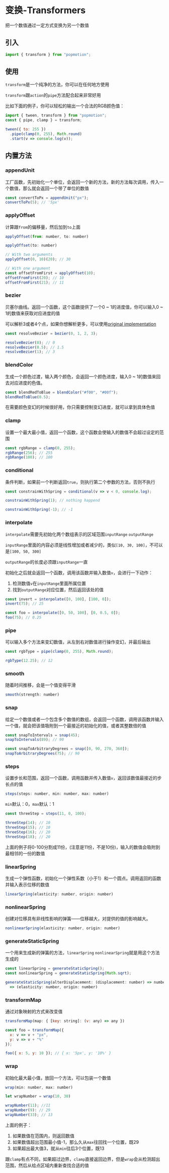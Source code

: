 # 变换-Transformers

把一个数值通过一定方式变换为另一个数值

## 引入

```js
import { transform } from "popmotion";
```

## 使用

`transform`是一个纯净的方法，你可以在任何地方使用

`transform`跟`action`的`pipe`方法配合起来非常好用

比如下面的例子，你可以轻松的输出一个合法的RGB颜色值：

```js
import { tween, transform } from "popmotion";
const { pipe, clamp } = transform;

tween({ to: 255 })
  .pipe(clamp(0, 255), Math.round)
  .start(v => console.log(v));
```

## 内置方法

### appendUnit

工厂函数，先初始化一个单位，会返回一个新的方法，新的方法每次调用，传入一个数值，那么就会返回一个带了单位的数值

```js
const convertToPx = appendUnit("px");
convertToPx(5); // '5px'
```

### applyOffset

计算跟`from`的偏移量，然后加到`to`上面

```js
applyOffset(from: number, to: number)

applyOffset(to: number)
```

```js
// With two arguments
applyOffset(0, 10)(20); // 30

// With one argument
const offsetFromFirst = applyOffset(10);
offsetFromFirst(20); // 10
offsetFromFirst(21); // 11
```

### bezier

贝塞尔曲线。返回一个函数，这个函数提供了一个0 ~ 1的进度值，你可以输入0 ~ 1的数值来获取对应进度的值

可以解析3或者4个点，如果你想解析更多，可以使用[original implementation](https://github.com/hughsk/bezier)

```js
const resolveBezier = bezier(0, 1, 2, 3);

resolveBezier(0); // 0
resolveBezier(0.5); // 1.5
resolveBezier(1); // 3
```

### blendColor

生成一个颜色过渡，输入两个颜色，会返回一个颜色进度，输入0 ~ 1的数值来回去对应进度的色值。

```js
const blendRedToBlue = blendColor("#f00", "#00f");
blendRedToBlue(0.5);
```
在需要颜色变幻的时候很好用，你只需要控制变幻进度，就可以拿到具体色值

### clamp

设置一个最大最小值，返回一个函数，这个函数会使输入的数值不会超过设定的范围

```js
const rgbRange = clamp(0, 255);
rgbRange(256); // 255
rgbRange(100); // 100
```

### conditional

条件判断，如果前一个判断返回`true`，则执行第二个参数的方法，否则不执行

```js
const constrainWithSpring = conditional(v => v < 0, console.log);

constrainWithSpring(1); // nothing happend

constrainWithSpring(-1); // -1
````

### interpolate

`interpolate`需要先初始化两个数组表示的区域范围`inputRange` `outputRange`

`inputRange`里面的内容必须是线性增加或者减少的，类似`[10, 30, 100]`，不可以是`[100, 50, 300]`

`outputRange`的长度必须跟`inputRange`一直

初始化之后就会返回一个函数，调用该函数并输入数值`v`，会进行一下动作：

1. 检测数值`v`在`inputRange`里面所属位置
2. 找到`outputRange`对应位置，然后返回该处的值

```js
const invert = interpolate([0, 100], [100, 0]);
invert(75); // 25

const foo = interpolate([0, 50, 100], [0, 0.5, 0]);
foo(75); // 0.25
```

### pipe

可以输入多个方法来变幻数值，从左到右对数值进行操作变幻，并最后输出

```js
const rgbType = pipe(clamp(0, 255), Math.round);

rgbType(12.25); // 12
```

### smooth

随着时间推移，会是一个值变得平滑

```js
smooth(strength: number)
```
### snap

给定一个数值或者一个包含多个数值的数组，会返回一个函数，调用该函数并输入一个值，就会把该值吸附到一个最接近的初始化的值，或者其整数倍的值

```js
const snapToIntervals = snap(45);
snapToIntervals(89); // 90

const snapToArbitraryDegrees = snap([0, 90, 270, 360]);
snapToArbitraryDegrees(75); // 90
```

### steps

设置步长和范围，返回一个函数，调用函数并传入数值`v`，返回该数值最接近的步长点的值
```js
steps(steps: number, min: number, max: number)
```
`min`默认：0，`max`默认：1

```js
const threeStep = steps(11, 0, 100);

threeStep(14); // 10
threeStep(15); // 10
threeStep(16); // 20
threeStep(18); // 20
```

上面的例子将0-100分割成11份，(注意是11份，不是10份)，输入的数值会吸附到最相邻的一份的数值

### linearSpring

生成一个弹性函数，初始化一个弹性系数（小于1）和一个圆点。调用返回的函数并输入表示位移的数值

```js
linearSpring(elasticity: number, origin: number)
```

### nonlinearSpring

创建对位移具有非线性影响的弹簧——位移越大，对提供的值的影响越大。

```js
nonlinearSpring(elasticity: number, origin: number)
```

### generateStaticSpring

一个用来生成新的弹簧的方法，`linearSpring` `nonlinearSpring`就是用这个方法生成的

```js
const linearSpring = generateStaticSpring();
const nonlinearSpring = generateStaticSpring(Math.sqrt);
```
```js
generateStaticSpring(alterDisplacement: (displacement: number) => number)
  => (elasticity: number, origin: number)
```

### transformMap

通过对象映射的方式来改变值

```js
transformMap(map: { [key: string]: (v: any) => any })
```

```js
const foo = transformMap({
  x: v => v + "px",
  y: v => v + "%"
});

foo({ x: 5, y: 10 }); // { x: '5px', y: '10%' }
```

### wrap

初始化最大最小值，放回一个方法，可以包装一个数值

```js
wrap(min: number, max: number)
```

```js
let wrapNumber = wrap(10, 30)

wrapNumber(11); //11
wrapNumber(9): // 29
wrapNumber(33); // 13
```

上面的例子：
1. 如果数值在范围内，则返回数值
2. 如果数值超出范围最小值-1，那么久从`max`往回找一个位置，既29
3. 如果超出最大值3，就从`min`往后3个位置，既13

跟`clamp`有点不同，如果超过边界，`clamp`直接返回边界，但是`wrap`会从检测超出范围，然后从给点区域内重新查找合适的值